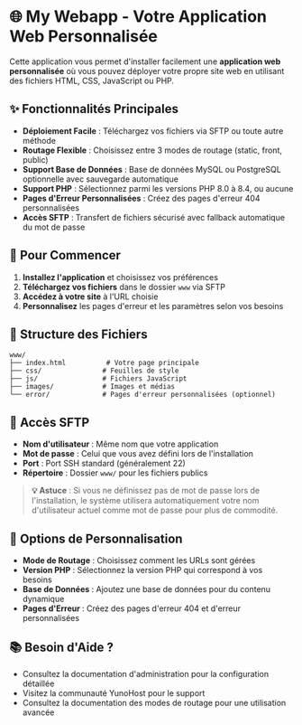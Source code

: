 # 🌐 My Webapp - Votre Application Web Personnalisée

Cette application vous permet d'installer facilement une **application web personnalisée** où vous pouvez déployer votre propre site web en utilisant des fichiers HTML, CSS, JavaScript ou PHP.

## ✨ Fonctionnalités Principales

- **Déploiement Facile** : Téléchargez vos fichiers via SFTP ou toute autre méthode
- **Routage Flexible** : Choisissez entre 3 modes de routage (static, front, public)
- **Support Base de Données** : Base de données MySQL ou PostgreSQL optionnelle avec sauvegarde automatique
- **Support PHP** : Sélectionnez parmi les versions PHP 8.0 à 8.4, ou aucune
- **Pages d'Erreur Personnalisées** : Créez des pages d'erreur 404 personnalisées
- **Accès SFTP** : Transfert de fichiers sécurisé avec fallback automatique du mot de passe

## 🚀 Pour Commencer

1. **Installez l'application** et choisissez vos préférences
2. **Téléchargez vos fichiers** dans le dossier `www` via SFTP
3. **Accédez à votre site** à l'URL choisie
4. **Personnalisez** les pages d'erreur et les paramètres selon vos besoins

## 📁 Structure des Fichiers

```
www/
├── index.html          # Votre page principale
├── css/               # Feuilles de style
├── js/                # Fichiers JavaScript
├── images/            # Images et médias
└── error/             # Pages d'erreur personnalisées (optionnel)
```

## 🔐 Accès SFTP

- **Nom d'utilisateur** : Même nom que votre application
- **Mot de passe** : Celui que vous avez défini lors de l'installation
- **Port** : Port SSH standard (généralement 22)
- **Répertoire** : Dossier `www/` pour les fichiers publics

> **💡 Astuce** : Si vous ne définissez pas de mot de passe lors de l'installation, le système utilisera automatiquement votre nom d'utilisateur actuel comme mot de passe pour plus de commodité.

## 🎨 Options de Personnalisation

- **Mode de Routage** : Choisissez comment les URLs sont gérées
- **Version PHP** : Sélectionnez la version PHP qui correspond à vos besoins
- **Base de Données** : Ajoutez une base de données pour du contenu dynamique
- **Pages d'Erreur** : Créez des pages d'erreur 404 et d'erreur personnalisées

## 📚 Besoin d'Aide ?

- Consultez la documentation d'administration pour la configuration détaillée
- Visitez la communauté YunoHost pour le support
- Consultez la documentation des modes de routage pour une utilisation avancée 

